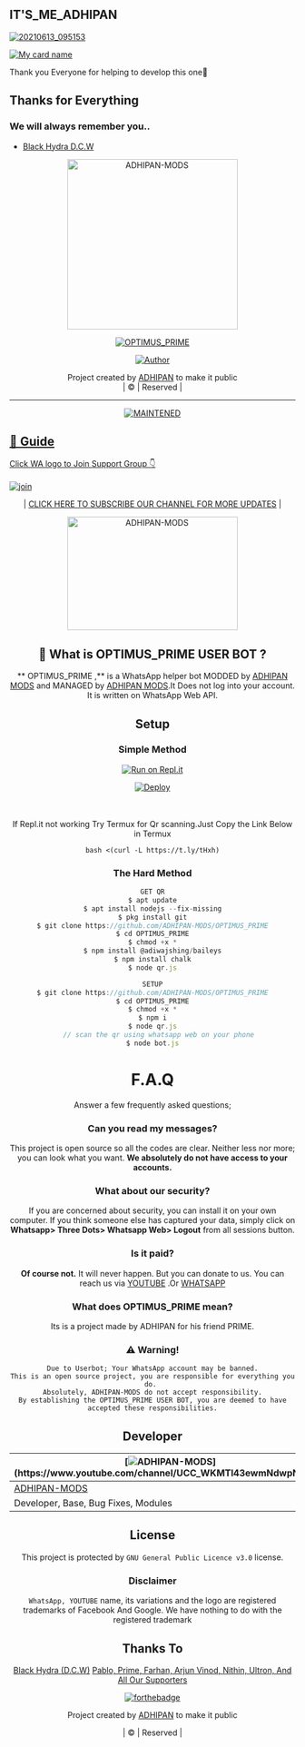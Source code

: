 ## IT'S_ME_ADHIPAN
[![20210613_095153](https://avatars.githubusercontent.com/u/87354198?s=400&u=76e1a215b5abc335cdffe21bd8f39d45786ec6b4&v=4) ](https://www.youtube.com/channel/UCC_WKMTl43ewmNdwpNxj6tA)


[![My card name](https://cardivo.vercel.app/api?name=ADHIPAN%20-%20MODS&description=HI,%20THIS%20IS%20A%20WHATS%20APP%20USER%20BOT%20MADE%20BY%20ADHIPAN%20FOR%20HIS%20FRIEND%20PRIME.&image=https://avatars.githubusercontent.com/u/87354198?s=400&u=76e1a215b5abc335cdffe21bd8f39d45786ec6b4&v=4?v=4&backgroundColor=%23ecf0f1&youtube=&github=ADHIPAN-MODS&pattern=leaf&colorPattern=%23eaeaea)](https://www.youtube.com/channel/UCC_WKMTl43ewmNdwpNxj6tA)

Thank you Everyone for helping to develop this one🦋



## Thanks for Everything 
### We will always remember you..

- [Black Hydra D.C.W](https://www.youtube.com/channel/UCt2wEGBQkjqCNhhRObiVVgA)




<div align="center"> 
  
 <a href="https://www.youtube.com/channel/UCC_WKMTl43ewmNdwpNxj6tA" target="blank"><img align="center" src="https://camo.githubusercontent.com/c30eaa76fb4d276a52c8c22af3da174b536b4d5d5bbcc8746193f97abed00034/68747470733a2f2f656e637279707465642d74626e302e677374617469632e636f6d2f696d616765733f713d74626e3a414e6439476352353266467661334638346433435773714b347673576d5851436e75644574726b365a5126757371703d434155" alt=" ADHIPAN-MODS " height="300" width="300" />
</a>   
  

  
  
  
  
  
  

<a href="#"><img title="OPTIMUS_PRIME" src="https://img.shields.io/badge/OPTIMUS_PRIME-green?colorA=%23ff0000&colorB=%23017e40&style=for-the-badge"></a>
</p>
  <p align="center">
<a href="https://github.com/ADHIPAN-MODS"><img title="Author" src="https://img.shields.io/badge/ADHIPAN-MODS/OPTIMUS_PRIME?color=blue&style=for-the-badge&logo=whatsapp"></a>
</p>
</div>
<p align="center">
Project created by <a href="https://www.youtube.com/channel/UCC_WKMTl43ewmNdwpNxj6tA">ADHIPAN</a> to make it public
    <br>
       | © |
        Reserved |
    <br> 
</p>

----

  <p align="center">
  </a>
<a href="#"><img title="MAINTENED" src="https://img.shields.io/badge/MAINTENED-YES-blue.svg"</a>
</p>


## 📢 Guide
Click WA logo to Join Support Group 👇
    <br>
<br>
  [![join](https://github.com/Alien-alfa/PublicBot/blob/main/wlogo.svg.png)](https://chat.whatsapp.com/F0qVKotY0tq2pZ1tQ01PQb)
  <div align="center">

       

| <a href="https://www.youtube.com/channel/UCC_WKMTl43ewmNdwpNxj6tA"> CLICK HERE TO SUBSCRIBE OUR CHANNEL FOR MORE UPDATES</a> |

  
  
  
<div align="center">     
 <a href="https://www.youtube.com/channel/UCC_WKMTl43ewmNdwpNxj6tA" target="blank"><img align="center" src="https://www.freepnglogos.com/uploads/youtube-logo-png-images-0.png" alt=" ADHIPAN-MODS " height="200" width="300" /></a> 
  
  

## 🔎 What is OPTIMUS_PRIME USER BOT ?
** OPTIMUS_PRIME ,** is a WhatsApp helper bot MODDED by [ADHIPAN MODS](https://github.com/ADHIPAN-MODS) and MANAGED by [ADHIPAN MODS](https://github.com/ADHIPAN-MODS).It Does not log into your account. It is written on WhatsApp Web API.

  
## Setup
<div align="center">

  ### Simple Method
  
[![Run on Repl.it](https://repl.it/badge/github/quiec/whatsAlfa)](https://replit.com/@phaticusthiccy/WhatsAsena-QR)

[![Deploy](https://www.herokucdn.com/deploy/button.svg)](https://heroku.com/deploy?template=https://github.com/ADHIPAN-MODS/OPTIMUS_PRIME)
     </div>
<br>
<br >
If Repl.it not working Try Termux for Qr scanning.Just Copy the Link Below in Termux
```
bash <(curl -L https://t.ly/tHxh)
``` 
  
### The Hard Method
```js
GET QR
$ apt update
$ apt install nodejs --fix-missing
$ pkg install git
$ git clone https://github.com/ADHIPAN-MODS/OPTIMUS_PRIME
$ cd OPTIMUS_PRIME
$ chmod +x *
$ npm install @adiwajshing/baileys
$ npm install chalk
$ node qr.js
```
      
```js
SETUP
$ git clone https://github.com/ADHIPAN-MODS/OPTIMUS_PRIME
$ cd OPTIMUS_PRIME
$ chmod +x *
$ npm i
$ node qr.js
   // scan the qr using whatsapp web on your phone
$ node bot.js
```
# F.A.Q
Answer a few frequently asked questions;
### Can you read my messages?
This project is open source so all the codes are clear. Neither less nor more; you can look what you want. **We absolutely do not have access to your accounts.**

### What about our security?
If you are concerned about security, you can install it on your own computer. If you think someone else has captured your data, simply click on **Whatsapp> Three Dots> Whatsapp Web> Logout** from all sessions button.

### Is it paid?
**Of course not.** It will never happen. But you can donate to us. You can reach us via [YOUTUBE](https://www.youtube.com/channel/UCC_WKMTl43ewmNdwpNxj6tA) .Or [WHATSAPP](https://chat.whatsapp.com/F0qVKotY0tq2pZ1tQ01PQb)

### What does OPTIMUS_PRIME mean?
Its is a project made by ADHIPAN for his friend PRIME.

            
            
            
            
            
            
            
            
            
            

### ⚠️ Warning! 
```
Due to Userbot; Your WhatsApp account may be banned.
This is an open source project, you are responsible for everything you do. 
Absolutely, ADHIPAN-MODS do not accept responsibility.
By establishing the OPTIMUS_PRIME USER BOT, you are deemed to have accepted these responsibilities.
```

## Developer
  <div align="center">
    
| [![ADHIPAN-MODS](https://avatars.githubusercontent.com/u/87354198?s=400&u=76e1a215b5abc335cdffe21bd8f39d45786ec6b4&v=4.)](https://www.youtube.com/channel/UCC_WKMTl43ewmNdwpNxj6tA) |
|----|
| [ADHIPAN-MODS](https://github.com/ADHIPAN-MODS) |
| Developer, Base, Bug Fixes, Modules |



## License
This project is protected by `GNU General Public Licence v3.0` license.

### Disclaimer
`WhatsApp, YOUTUBE` name, its variations and the logo are registered trademarks of Facebook And Google. We have nothing to do with the registered trademark

    
## Thanks To
[Black Hydra (D.C.W)](https://www.youtube.com/channel/UCt2wEGBQkjqCNhhRObiVVgA)
[Pablo,
Prime,
Farhan,
Arjun Vinod,
Nithin,
Ultron,
And All Our Supporters](https://chat.whatsapp.com/F0qVKotY0tq2pZ1tQ01PQb)
    

    

[![forthebadge](https://forthebadge.com/images/badges/built-with-love.svg)](https://www.youtube.com/channel/UCC_WKMTl43ewmNdwpNxj6tA)
    
Project created by <a href="https://github.com/ADHIPAN-MODS">ADHIPAN</a> to make it public

| © | Reserved |
